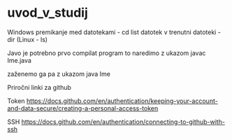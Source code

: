 # uvod_v_studij

Windows
premikanje med datotekami - cd
list datotek v trenutni datoteki - dir (Linux - ls)

Javo je potrebno prvo compilat program
to naredimo z ukazom
javac Ime.java

zaženemo ga pa z ukazom
java Ime


Priročni linki za github

Token
https://docs.github.com/en/authentication/keeping-your-account-and-data-secure/creating-a-personal-access-token

SSH
https://docs.github.com/en/authentication/connecting-to-github-with-ssh

